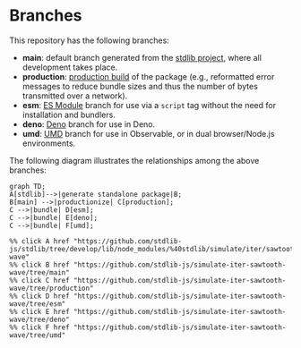 <!--

@license Apache-2.0

Copyright (c) 2022 The Stdlib Authors.

Licensed under the Apache License, Version 2.0 (the "License");
you may not use this file except in compliance with the License.
You may obtain a copy of the License at

    http://www.apache.org/licenses/LICENSE-2.0

Unless required by applicable law or agreed to in writing, software
distributed under the License is distributed on an "AS IS" BASIS,
WITHOUT WARRANTIES OR CONDITIONS OF ANY KIND, either express or implied.
See the License for the specific language governing permissions and
limitations under the License.

-->

# Branches

This repository has the following branches:

-   **main**: default branch generated from the [stdlib project][stdlib-url], where all development takes place.
-   **production**: [production build][production-url] of the package (e.g., reformatted error messages to reduce bundle sizes and thus the number of bytes transmitted over a network).
-   **esm**: [ES Module][esm-url] branch for use via a `script` tag without the need for installation and bundlers.
-   **deno**: [Deno][deno-url] branch for use in Deno.
-   **umd**: [UMD][umd-url] branch for use in Observable, or in dual browser/Node.js environments.

The following diagram illustrates the relationships among the above branches:

```mermaid
graph TD;
A[stdlib]-->|generate standalone package|B;
B[main] -->|productionize| C[production];
C -->|bundle| D[esm];
C -->|bundle| E[deno];
C -->|bundle| F[umd];

%% click A href "https://github.com/stdlib-js/stdlib/tree/develop/lib/node_modules/%40stdlib/simulate/iter/sawtooth-wave"
%% click B href "https://github.com/stdlib-js/simulate-iter-sawtooth-wave/tree/main"
%% click C href "https://github.com/stdlib-js/simulate-iter-sawtooth-wave/tree/production"
%% click D href "https://github.com/stdlib-js/simulate-iter-sawtooth-wave/tree/esm"
%% click E href "https://github.com/stdlib-js/simulate-iter-sawtooth-wave/tree/deno"
%% click F href "https://github.com/stdlib-js/simulate-iter-sawtooth-wave/tree/umd"
```

[stdlib-url]: https://github.com/stdlib-js/stdlib/tree/develop/lib/node_modules/%40stdlib/simulate/iter/sawtooth-wave
[production-url]: https://github.com/stdlib-js/simulate-iter-sawtooth-wave/tree/production
[deno-url]: https://github.com/stdlib-js/simulate-iter-sawtooth-wave/tree/deno
[umd-url]: https://github.com/stdlib-js/simulate-iter-sawtooth-wave/tree/umd
[esm-url]: https://github.com/stdlib-js/simulate-iter-sawtooth-wave/tree/esm